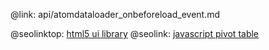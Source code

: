 @link: api/atomdataloader_onbeforeload_event.md

@seolinktop: [html5 ui library](https://webix.com)
@seolink: [javascript pivot table](https://webix.com/pivot/)